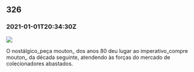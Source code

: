   

326
---

### 2021-01-01T20:34:30Z

![](https://bebiodicionario-com.s3.amazonaws.com/media/posts/202101/135105657_1465375327138103_452257539108400525_n_17900813125712842.jpg)

O nostálgico\_peça mouton\_ dos anos 80 deu lugar ao imperativo\_compre mouton\_ da década seguinte, atendendo às forças do mercado de colecionadores abastados.

